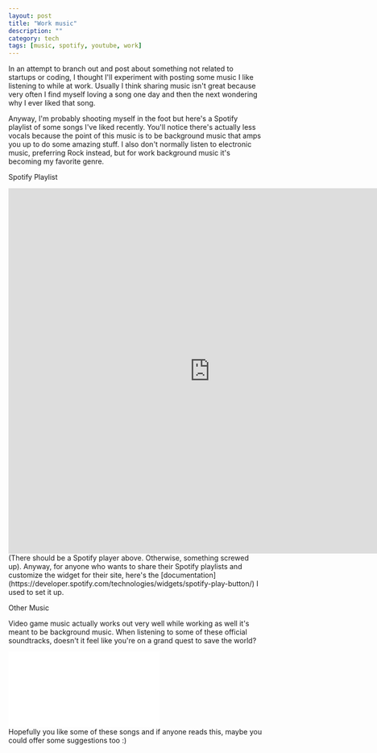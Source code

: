 ```yaml
---
layout: post
title: "Work music"
description: ""
category: tech
tags: [music, spotify, youtube, work]
---
```



In an attempt to branch out and post about something not related to startups or coding, I thought I'll experiment
with posting some music I like listening to while at work. Usually I think sharing music isn't
great because very often I find myself loving a song one day and then the next wondering why I ever liked that song.

Anyway, I'm probably shooting myself in the foot but here's a Spotify playlist of some songs I've liked recently. You'll notice there's
actually less vocals because the point of this music is to be background music that amps you up to do some amazing stuff. I also don't normally listen to electronic music, preferring Rock instead, but for work background
music it's becoming my favorite genre.

<p class="spotlight">Spotify Playlist</p>

<iframe class="spotifyPlayer" src="https://embed.spotify.com/?uri=spotify:user:mnguyen3:playlist:0T3Yv8WAjFnjDF7IoQ6qko&theme=white"
  width="800" height="725" frameborder="0" allowtransparency="true">
</iframe>
<br>
(There should be a Spotify player above. Otherwise, something screwed up). Anyway, for anyone who wants to share their
Spotify playlists and customize the widget for their site, here's the [documentation](https://developer.spotify.com/technologies/widgets/spotify-play-button/) I used to set it up.

<p class="spotlight">Other Music</p>

Video game music actually works out very well while working as well it's meant to be background music. When listening to some of these
official soundtracks, doesn't it feel like you're on a grand quest to save the world?

<iframe class="youtubePlayer" src="//www.youtube.com/embed/Bs7jIyQR-Gk" frameborder="0" allowfullscreen></iframe>

<br>
Hopefully you like some of these songs and if anyone reads this, maybe you could offer some suggestions too :)
